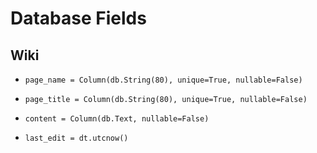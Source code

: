 # Database Fields

## Wiki
-     page_name = Column(db.String(80), unique=True, nullable=False)
-     page_title = Column(db.String(80), unique=True, nullable=False)
-     content = Column(db.Text, nullable=False)
-     last_edit = dt.utcnow()
